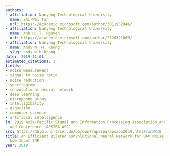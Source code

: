 ```yaml
---
authors:
- affiliation: Nanyang Technological University
  name: Zhi-Wei Tan
  url: https://academic.microsoft.com/author/3011952846/
- affiliation: Nanyang Technological University
  name: Anh H. T. Nguyen
  url: https://academic.microsoft.com/author/2726321009/
- affiliation: Nanyang Technological University
  name: Andy W. H. Khong
  slug: andy_w_h_khong
date: '2019-11-01'
estimated_citations: 3
fields:
- noise measurement
- signal to noise ratio
- noise reduction
- spectrogram
- convolutional neural network
- deep learning
- microphone array
- intelligibility
- algorithm
- computer science
- artificial intelligence
in: 2019 Asia-Pacific Signal and Information Processing Association Annual Summit
  and Conference (APSIPA ASC)
src: https://dblp.uni-trier.de/db/conf/apsipa/apsipa2019.html#TanNK19
title: An Efficient Dilated Convolutional Neural Network for UAV Noise Reduction at
  Low Input SNR
year: 2019
---
```

